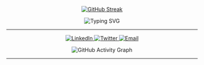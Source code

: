 <p align="center">
  <a href="https://github.com/idvlop">
    <img src="https://github-readme-streak-stats.herokuapp.com/?user=idvlop&theme=dark&hide_border=true" alt="GitHub Streak" />
  </a>
</p>

<p align="center">
  <img src="https://readme-typing-svg.herokuapp.com?font=Fira+Code&weight=600&size=28&duration=4000&pause=1000&color=61DAFB&background=0D1117&width=450&lines=Coding+a+better+world;Building+beautiful+apps;Learning+every+day" alt="Typing SVG" />
</p>

---

<p align="center">
  <a href="https://linkedin.com/in/idvlop" target="_blank">
    <img src="https://img.shields.io/badge/LinkedIn-0A66C2?style=for-the-badge&logo=linkedin&logoColor=white" alt="LinkedIn" />
  </a>
  <a href="https://twitter.com/idvlop" target="_blank">
    <img src="https://img.shields.io/badge/Twitter-1DA1F2?style=for-the-badge&logo=twitter&logoColor=white" alt="Twitter" />
  </a>
  <a href="mailto:your.email@example.com" target="_blank">
    <img src="https://img.shields.io/badge/Email-D14836?style=for-the-badge&logo=gmail&logoColor=white" alt="Email" />
  </a>
</p>

<p align="center" >
  <img src="https://github-readme-activity-graph.cyclic.app/graph?username=idvlop&theme=react&hide_border=true" alt="GitHub Activity Graph" />
</p>

---
